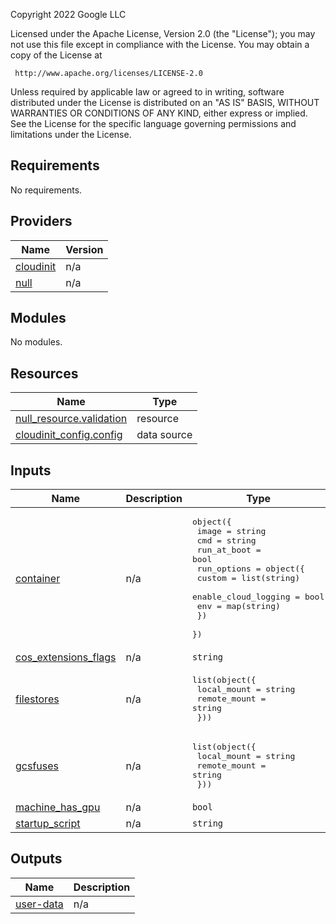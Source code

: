 <!-- BEGINNING OF PRE-COMMIT-TERRAFORM DOCS HOOK -->
Copyright 2022 Google LLC

Licensed under the Apache License, Version 2.0 (the "License");
you may not use this file except in compliance with the License.
You may obtain a copy of the License at

     http://www.apache.org/licenses/LICENSE-2.0

Unless required by applicable law or agreed to in writing, software
distributed under the License is distributed on an "AS IS" BASIS,
WITHOUT WARRANTIES OR CONDITIONS OF ANY KIND, either express or implied.
See the License for the specific language governing permissions and
limitations under the License.

## Requirements

No requirements.

## Providers

| Name | Version |
|------|---------|
| <a name="provider_cloudinit"></a> [cloudinit](#provider\_cloudinit) | n/a |
| <a name="provider_null"></a> [null](#provider\_null) | n/a |

## Modules

No modules.

## Resources

| Name | Type |
|------|------|
| [null_resource.validation](https://registry.terraform.io/providers/hashicorp/null/latest/docs/resources/resource) | resource |
| [cloudinit_config.config](https://registry.terraform.io/providers/hashicorp/cloudinit/latest/docs/data-sources/config) | data source |

## Inputs

| Name | Description | Type | Default | Required |
|------|-------------|------|---------|:--------:|
| <a name="input_container"></a> [container](#input\_container) | n/a | <pre>object({<br>    image       = string<br>    cmd         = string<br>    run_at_boot = bool<br>    run_options = object({<br>      custom               = list(string)<br>      enable_cloud_logging = bool<br>      env                  = map(string)<br>    })<br>  })</pre> | n/a | yes |
| <a name="input_cos_extensions_flags"></a> [cos\_extensions\_flags](#input\_cos\_extensions\_flags) | n/a | `string` | n/a | yes |
| <a name="input_filestores"></a> [filestores](#input\_filestores) | n/a | <pre>list(object({<br>    local_mount  = string<br>    remote_mount = string<br>  }))</pre> | n/a | yes |
| <a name="input_gcsfuses"></a> [gcsfuses](#input\_gcsfuses) | n/a | <pre>list(object({<br>    local_mount  = string<br>    remote_mount = string<br>  }))</pre> | n/a | yes |
| <a name="input_machine_has_gpu"></a> [machine\_has\_gpu](#input\_machine\_has\_gpu) | n/a | `bool` | n/a | yes |
| <a name="input_startup_script"></a> [startup\_script](#input\_startup\_script) | n/a | `string` | n/a | yes |

## Outputs

| Name | Description |
|------|-------------|
| <a name="output_user-data"></a> [user-data](#output\_user-data) | n/a |
<!-- END OF PRE-COMMIT-TERRAFORM DOCS HOOK -->